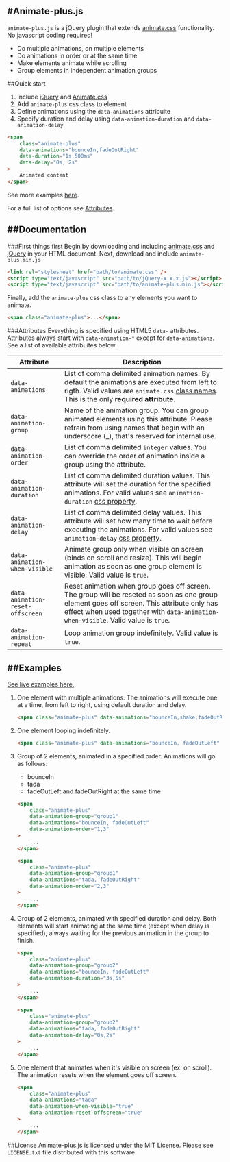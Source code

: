 #Animate-plus.js
--------------

`animate-plus.js` is a jQuery plugin that extends [animate.css](http://daneden.github.io/animate.css/) functionality. No javascript coding required!

- Do multiple animations, on multiple elements
- Do animations in order or at the same time
- Make elements animate while scrolling
- Group elements in independent animation groups

##Quick start

1. Include [jQuery](http://jquery.com/download) and [Animate.css](http://daneden.github.io/animate.css)
2. Add `animate-plus` css class to element
3. Define animations using the `data-animations` attribuite
4. Specify duration and delay using `data-animation-duration` and `data-animation-delay`

```html
<span
    class="animate-plus"
    data-animations="bounceIn,fadeOutRight"
    data-duration="1s,500ms"
    data-delay="0s, 2s"
>
    Animated content
</span>
```

See more examples [here](#examples).

For a full list of options see [Attributes](#attributes).

##Documentation
------------
###First things first
Begin by downloading and including [animate.css](http://daneden.github.io/animate.css/) and [jQuery](http://jquery.com/download/) in your HTML document.
Next, download and include `animate-plus.min.js`

```html
<link rel="stylesheet" href="path/to/animate.css" />
<script type="text/javascript" src="path/to/jQuery-x.x.x.js"></script>
<script type="text/javascript" src="path/to/animate-plus.min.js"></script>
```

Finally, add the `animate-plus` css class to any elements you want to animate.

```html
<span class="animate-plus">...</span>
```

###Attributes
Everything is specified using HTML5 `data-` attributes. Attributes always start with `data-animation-*` except for `data-animations`. See a list of available attribuites below.

|Attribute|Description|
|---------|-----------|
|`data-animations`|List of comma delimited animation names. By default the animations are executed from left to rigth. Valid values are `animate.css` [class names](http://daneden.github.io/animate.css/). This is the only **required attribute**.|
|`data-animation-group`|Name of the animation group. You can group animated elements using this attribute. Please refrain from using names that begin with an underscore (_), that's reserved for internal use.|
|`data-animation-order`|List of comma delimited `integer` values. You can override the order of animation inside a group using the attribute.|
|`data-animation-duration`|List of comma delimited duration values. This attribute will set the duration for the specified animations. For valid values see `animation-duration` [css property](https://developer.mozilla.org/en-US/docs/Web/CSS/animation-duration).|
|`data-animation-delay`|List of comma delimited delay values. This attribute will set how many time to wait before executing the animations. For valid values see `animation-delay` [css property](https://developer.mozilla.org/en-US/docs/Web/CSS/animation-delay).|
|`data-animation-when-visible`|Animate group only when visible on screen (binds on scroll and resize). This will begin animation as soon as one group element is visible. Valid value is `true`.|
|`data-animation-reset-offscreen`|Reset animation when group goes off screen. The group will be reseted as soon as one group element goes off screen. This attribute only has effect when used together with `data-animation-when-visible`. Valid value is `true`. |
|`data-animation-repeat`|Loop animation group indefinitely. Valid value is `true`.|

##Examples
------------

[See live examples here.](http://telmo.pt/animate-plus.js/#liveExamples)

1. One element with multiple animations. The animations will execute one at a time, from left to right, using default duration and delay.

    ```html
    <span class="animate-plus" data-animations="bounceIn,shake,fadeOutRight,fadeIn">...</span>
    ```
2. One element looping indefinitely.

    ```html
    <span class="animate-plus" data-animations="bounceIn, fadeOutLeft" data-animation-repeat="true">...</span>
    ```

3. Group of 2 elements, animated in a specified order. Animations will go as follows:
    + bounceIn
    + tada
    + fadeOutLeft and fadeOutRight at the same time

    ```html
    <span
        class="animate-plus"
        data-animation-group="group1"
        data-animations="bounceIn, fadeOutLeft"
        data-animation-order="1,3"
    >
        ...
    </span>
    
    <span
        class="animate-plus"
        data-animation-group="group1"
        data-animations="tada, fadeOutRight"
        data-animation-order="2,3"
    >
        ...
    </span>
    ```
4. Group of 2 elements, animated with specified duration and delay. Both elements will start animating at the same time (except when delay is specified), always waiting for the previous animation in the group to finish.

    ```html
    <span
        class="animate-plus"
        data-animation-group="group2"
        data-animations="bounceIn, fadeOutLeft"
        data-animation-duration="3s,5s"
    >
        ...
    </span>
    
    <span
        class="animate-plus"
        data-animation-group="group2"
        data-animations="tada, fadeOutRight"
        data-animation-delay="0s,2s"
    >
        ...
    </span>
    ```
5. One element that animates when it's visible on screen (ex. on scroll). The animation resets when the element goes off screen.

    ```html
    <span
        class="animate-plus"
        data-animations="tada"
        data-animation-when-visible="true"
        data-animation-reset-offscreen="true"
    >
        ...
    </span>
    ```
    
##License
Animate-plus.js is licensed under the MIT License. Please see `LICENSE.txt` file distributed with this software.